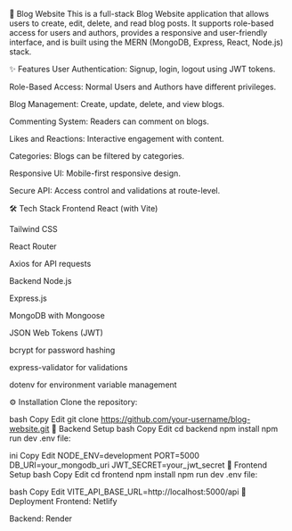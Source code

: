 📝 Blog Website
This is a full-stack Blog Website application that allows users to create, edit, delete, and read blog posts. It supports role-based access for users and authors, provides a responsive and user-friendly interface, and is built using the MERN (MongoDB, Express, React, Node.js) stack.

✨ Features
User Authentication: Signup, login, logout using JWT tokens.

Role-Based Access: Normal Users and Authors have different privileges.

Blog Management: Create, update, delete, and view blogs.

Commenting System: Readers can comment on blogs.

Likes and Reactions: Interactive engagement with content.

Categories: Blogs can be filtered by categories.

Responsive UI: Mobile-first responsive design.

Secure API: Access control and validations at route-level.

🛠️ Tech Stack
Frontend
React (with Vite)

Tailwind CSS

React Router

Axios for API requests

Backend
Node.js

Express.js

MongoDB with Mongoose

JSON Web Tokens (JWT)

bcrypt for password hashing

express-validator for validations

dotenv for environment variable management

⚙️ Installation
Clone the repository:

bash
Copy
Edit
git clone https://github.com/your-username/blog-website.git
🔧 Backend Setup
bash
Copy
Edit
cd backend
npm install
npm run dev
.env file:

ini
Copy
Edit
NODE_ENV=development
PORT=5000
DB_URI=your_mongodb_uri
JWT_SECRET=your_jwt_secret
🎨 Frontend Setup
bash
Copy
Edit
cd frontend
npm install
npm run dev
.env file:

bash
Copy
Edit
VITE_API_BASE_URL=http://localhost:5000/api
🚀 Deployment
Frontend: Netlify

Backend: Render

